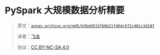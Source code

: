 # PySpark 大规模数据分析精要

> 原文：[`annas-archive.org/md5/b3bdd515fb6b21fd6dc5f2c481c3d18f`](https://annas-archive.org/md5/b3bdd515fb6b21fd6dc5f2c481c3d18f)
> 
> 译者：[飞龙](https://github.com/wizardforcel)
> 
> 协议：[CC BY-NC-SA 4.0](http://creativecommons.org/licenses/by-nc-sa/4.0/)